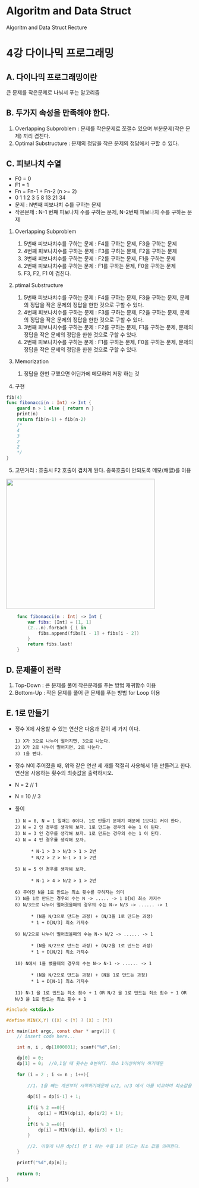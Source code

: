 # Algoritm and Data Struct
Algoritm and Data Struct Recture

4강 다이나믹 프로그래밍
===========
## A. 다이나믹 프로그래밍이란
큰 문제를 작은문제로 나눠서 푸는 알고리즘

## B. 두가지 속성을 만족해야 한다.
1. Overlapping Subproblem : 문제를 작은문제로 쪼갤수 있으며 부분문제(작은 문제) 끼리 겹친다.
2. Optimal Substructure : 문제의 정답을 작은 문제의 정답에서 구할 수 있다.

## C. 피보나치 수열
* F0 = 0
* F1 = 1
* Fn = Fn-1 + Fn-2 (n >= 2)
* 0 1 1 2 3 5 8 13 21 34
* 문제 : N번째 피보나치 수를 구하는 문제
* 작은문제 : N-1 번쨰 피보나치 수를 구하는 문제, N-2번째 피보나치 수를 구하는 문제

1. Overlapping Subproblem
      1) 5번째 피보나치수를 구하는 문제 : F4를 구하는 문제, F3을 구하는 문제
      2) 4번째 피보나치수를 구하는 문제 : F3를 구하는 문제, F2을 구하는 문제
      3) 3번째 피보나치수를 구하는 문제 : F2를 구하는 문제, F1을 구하는 문제
      4) 2번째 피보나치수를 구하는 문제 : F1를 구하는 문제, F0을 구하는 문제
      5) F3, F2, F1 이 겹친다.

2. ptimal Substructure
      1) 5번째 피보나치수를 구하는 문제 : F4를 구하는 문제, F3을 구하는 문제, 문제의 정답을 작은 문제의 정답을 한한 것으로 구할 수 있다.
      2) 4번째 피보나치수를 구하는 문제 : F3를 구하는 문제, F2을 구하는 문제, 문제의 정답을 작은 문제의 정답을 한한 것으로 구할 수 있다.
      3) 3번째 피보나치수를 구하는 문제 : F2를 구하는 문제, F1을 구하는 문제, 문제의 정답을 작은 문제의 정답을 한한 것으로 구할 수 있다.
      4) 2번째 피보나치수를 구하는 문제 : F1를 구하는 문제, F0을 구하는 문제, 문제의 정답을 작은 문제의 정답을 한한 것으로 구할 수 있다.

3. Memorization
      1) 정답을 한번 구했으면 어딘가에 메모하여 저장 하는 것

4. 구현
``` swift
fib(4)
func fibonacci(n : Int) -> Int {
    guard n > 1 else { return n }
    print(n)
    return fib(n-1) + fib(n-2)
    /*
    4
    3
    2
    2
    */
}
``` 

5. 고민거리 : 호출시 F2 호출이 겹치게 된다. 중복호출이 안되도록 메모(배열)를 이용

<img src = "https://cdn-images-1.medium.com/max/1600/1*9tNzBsD415roh9K_scjF7A@2x.png" height = 350 width = 400>

``` swift
    func fibonacci(n : Int) -> Int {
        var fibs: [Int] = [1, 1]
        (2...n).forEach { i in
            fibs.append(fibs[i - 1] + fibs[i - 2])
        }
        return fibs.last!
    }
```

## D. 문제풀이 전략
1. Top-Down : 큰 문제를 풀어 작은문제를 푸는 방법 재귀함수 이용
2. Bottom-Up : 작은 문제를 풀어 큰 문제를 푸는 방법 for Loop 이용

## E. 1로 만들기
* 정수 X에 사용할 수 있는 연산은 다음과 같이 세 가지 이다.

      1) X가 3으로 나누어 떨어지면, 3으로 나눈다.
      2) X가 2로 나누어 떨어지면, 2로 나눈다.
      3) 1을 뺀다.
      
* 정수 N이 주어졌을 때, 위와 같은 연산 세 개를 적절히 사용해서 1을 만들려고 한다. 연산을 사용하는 횟수의 최솟값을 출력하시오.

* N = 2 // 1
* N = 10 // 3

* 풀이

      1) N = 0, N = 1 일때는 0이다. 1로 만들기 문제기 때문에 1보다는 커야 한다.
      2) N = 2 인 경우를 생각해 보자. 1로 만드는 경우의 수는 1 이 된다.
      3) N = 3 인 경우를 생각해 보자. 1로 만드는 경우의 수는 1 이 된다.
      4) N = 4 인 경우를 생각해 보자.

            * N-1 > 3 > N/3 > 1 > 2번
            * N/2 > 2 > N-1 > 1 > 2번
            
      5) N = 5 인 경우를 생각해 보자.

            * N-1 > 4 > N/2 > 1 > 2번
            
      6) 주어진 N을 1로 만드는 최소 횟수를 구하자는 의미
      7) N을 1로 만드는 경우의 수는 N -> ..... -> 1 D[N] 최소 가지수 
      8) N/3으로 나누어 떨어졌을때의 경우의 수는 N-> N/3 -> ...... -> 1
            
            * (N을 N/3으로 만드는 과정) + (N/3을 1로 만드는 과정) 
            * 1 + D[N/3] 최소 가지수
            
      9) N/2으로 나누어 떨어졌을때의 수는 N-> N/2 -> ...... -> 1
      
            * (N을 N/2으로 만드는 과정) + (N/2을 1로 만드는 과정)
            * 1 + D[N/2] 최소 가지수 
            
      10) N에서 1을 뺐을때의 경우의 수는 N-> N-1 -> ...... -> 1 
      
            * (N을 N/2으로 만드는 과정) + (N을 1로 만드는 과정)
            * 1 + D[N-1] 최소 가지수
            
      11) N-1 을 1로 만드는 최소 횟수 + 1 OR N/2 을 1로 만드는 최소 횟수 + 1 OR N/3 을 1로 만드는 최소 횟수 + 1
      
      
``` C   
#include <stdio.h>

#define MIN(X,Y) ((X) < (Y) ? (X) : (Y))

int main(int argc, const char * argv[]) {
    // insert code here...

    int n, i , dp[1000001]; scanf("%d",&n);

    dp[0] = 0;
    dp[1] = 0;  //0,1일 때 횟수는 0번이다. 최소 1이상이여야 하기때문
    
    for (i = 2 ; i <= n ; i++){
        
        //1. 1을 빼는 계산부터 시작하기때문에 n/2, n/3 에서 이를 비교하여 최소값을 결정하여 dp[i]의 값을 저장한다.
        
        dp[i] = dp[i-1] + 1;
        
        if(i % 2 ==0){
            dp[i] = MIN(dp[i], dp[i/2] + 1);
        }
        if(i % 3 ==0){
            dp[i] = MIN(dp[i], dp[i/3] + 1);
        }
        
        //2. 이렇게 나온 dp[i] 란 i 라는 수를 1로 만드는 최소 값을 의미한다.
    }

    printf("%d",dp[n]);
    
    return 0;
}
```
